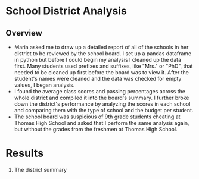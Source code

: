 # School District Analysis

## Overview
- Maria asked me to draw up a detailed report of all of the schools in her district to be reviewed by the school board. I set up a pandas dataframe in python but before I could begin my analysis I cleaned up the data first. Many students used prefixes and suffixes, like "Mrs." or "PhD", that needed to be cleaned up first before the board was to view it. After the student's names were cleaned and the data was checked for empty values, I began analysis.
- I found the average class scores and passing percentages across the whole district and compiled it into the board's summary. I further broke down the district's performance by analyzing the scores in each school and comparing them with the type of school and the budget per student. 
- The school board was suspicious of 9th grade students cheating at Thomas High School and asked that I perform the same analysis again, but without the grades from the freshmen at Thomas High School.

# Results

1. The district summary 
